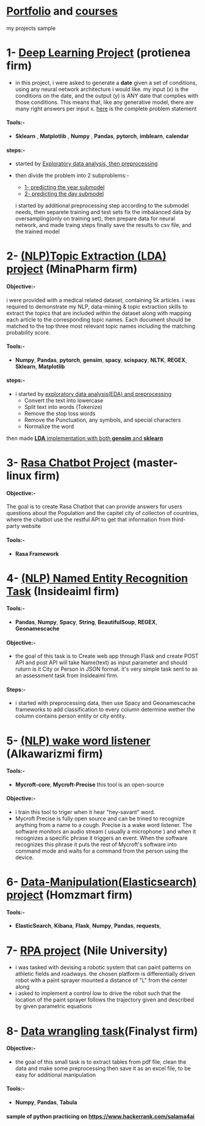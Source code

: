 # [Portfolio](https://github.com/salama4ai/Portfolio) and [courses](https://github.com/salama4ai/Courses)
my projects sample

# 1- [Deep Learning Project](https://github.com/salama4ai/Proteinea) (protienea firm)
- in this project, i were asked to generate a **date** given a set of conditions, using any neural network architecture i would like. my input (x) is the conditions on the date, and the output (y) is ANY date that complies with those conditions. This means that, like any generative model, there are many right answers per input x.
[here](https://github.com/salama4ai/Proteinea/blob/main/problem%20statement/Deep%20Learning%20Challenge.pdf) is the complete problem statement 

#### Tools:-
+ **Sklearn** , **Matplotlib** , **Numpy** , **Pandas**, **pytorch**, **imblearn**, **calendar**

#### steps:-
+ started by [Exploratory data analysis, then preprocessing](https://github.com/salama4ai/Proteinea/blob/main/model/preprocessing.ipynb)
+ then divide the problem into 2 subproblems:- 
	+ [1- predicting the year submodel](https://github.com/salama4ai/Proteinea/blob/main/model/training_years.ipynb)
	+ [2- predicting the day submodel](https://github.com/salama4ai/Proteinea/blob/main/model/training_days.ipynb)
    
	i started by additional preprocessing step according to the submodel needs, then separete training and test sets  fix the imbalanced data by oversampling(only on training set), then prepare data for neural network, and made traing steps finally save the results to csv file, and the trained model

# 2- [(NLP)Topic Extraction (LDA) project](https://www.github.com/salama4ai/salama4ai-MinaPharm) (MinaPharm firm)

#### Objective:-

i were provided with a medical related dataset, containing 5k articles. i was required to demonstrate my NLP, data-mining & topic extraction skills to extract the topics that are included within the dataset along with mapping each article to the corresponding topic names. Each document should be matched to the top three most relevant topic names including the matching probability score.

#### Tools:-
+ **Numpy**, **Pandas**, **pytorch**, **gensim**, **spacy**, **scispacy**, **NLTK**, **REGEX**, **Sklearn**, **Matplotlib**

#### steps:-
+ i started by [exploratory data analysis(EDA) and preprocessing](https://github.com/salama4ai/salama4ai-MinaPharm/blob/main/scripts/preprocessing.ipynb)
    - Convert the text into lowercase
    - Split text into words (Tokenize)
    - Remove the stop loss words
    - Remove the Punctuation, any symbols, and special characters
    - Normalize the word 
    
then made [**LDA** implementation with both **gensim** and **sklearn**](https://github.com/salama4ai/salama4ai-MinaPharm/blob/main/scripts/topic%20extraction%20using%20LDA%20model.ipynb)



# 3- [Rasa Chatbot Project](https://www.github.com/salama4ai/salama4ai-chatbot) (master-linux firm)

#### Objective:-

The goal is to create Rasa Chatbot that can provide answers for users questions about the Population and the capitel city of collecton of countries, where the chatbot use the restful API to get that information from third-party website

#### Tools:-

+ **Rasa Framework**

# 4- [(NLP) Named Entity Recognition Task](https://github.com/salama4ai/insideaiml) (Insideaiml firm)

#### Tools:-
+ **Pandas**, **Numpy**, **Spacy**, **String**, **BeautifulSoup**, **REGEX**, **Geonamescache**
#### Objective:-
+ the goal of this task is to Create web app through Flask and create POST API and post API will take Name(text) as input parameter and should ruturn is it City or Person in JSON format. it's very simple task sent to as an assessment task from Insideaiml firm.
#### Steps:-
+ i started with preprocessing data, then use Spacy and Geonamescache frameworks to add classification to every column determine wether the column contains person entity or city entity.

# 5- [(NLP) wake word listener](https://github.com/salama4ai/Mycroft-project-salama4ai) (Alkawarizmi firm)

#### Tools:-
+ **Mycroft-core**, **Mycroft-Precise** this tool is an open-source 
#### Objective:-
+ i train this tool to triger when it hear "hey-savant" word.
+ Mycroft Precise is fully open source and can be trined to recognize anything from a name to a cough. Precise is a wake word listener. The software monitors an audio stream ( usually a microphone ) and when it recognizes a specific phrase it triggers an event. When the software recognizes this phrase it puts the rest of Mycroft's software into command mode and waits for a command from the person using the device. 


# 6- [Data-Manipulation(Elasticsearch) project](https://github.com/salama4ai/salama4ai_homzmart) (Homzmart firm)
#### Tools:-
+ **ElasticSearch**, **Kibana**, **Flask**, **Numpy**, **Pandas**, **requests**, 



# 7- [RPA project](https://github.com/salama4ai/Researcher-Nile-University) (Nile University)
+ i was tasked with devising a robotic system that can paint patterns on athletic fields and roadways. the chosen platform is differentially driven robot with a paint sprayer mounted a distance of "L" from the center along 
+ i asked to implement a control low to drive the robot such that the location of the paint sprayer follows the trajectory given and described by given parametric equations


# 8- [Data wrangling task](https://www.github.com/salama4ai/salama4ai-Finalyst)(Finalyst firm)
#### Objective:-
+ the goal of this small task is to extract tables from pdf file, clean the data and make some preprocessing then save it as an excel file, to be easy for additional manipulation

#### Tools:- 
+ **Numpy**, **Pandas**, **Tabula**



#### sample of python practicing on https://www.hackerrank.com/salama4ai
